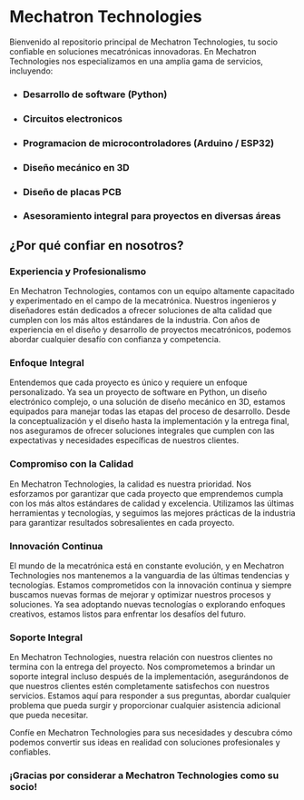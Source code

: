 # Mechatron Technologies

Bienvenido al repositorio principal de Mechatron Technologies, tu socio confiable en soluciones mecatrónicas innovadoras. En Mechatron Technologies nos especializamos en una amplia gama de servicios, incluyendo: 

- ### Desarrollo de software (Python)
- ### Circuitos electronicos
- ### Programacion de microcontroladores (Arduino / ESP32)
- ### Diseño mecánico en 3D
- ### Diseño de placas PCB
- ### Asesoramiento integral para proyectos en diversas áreas

## ¿Por qué confiar en nosotros?

### Experiencia y Profesionalismo
En Mechatron Technologies, contamos con un equipo altamente capacitado y experimentado en el campo de la mecatrónica. Nuestros ingenieros y diseñadores están dedicados a ofrecer soluciones de alta calidad que cumplen con los más altos estándares de la industria. Con años de experiencia en el diseño y desarrollo de proyectos mecatrónicos, podemos abordar cualquier desafío con confianza y competencia.

### Enfoque Integral
Entendemos que cada proyecto es único y requiere un enfoque personalizado. Ya sea un proyecto de software en Python, un diseño electrónico complejo, o una solución de diseño mecánico en 3D, estamos equipados para manejar todas las etapas del proceso de desarrollo. Desde la conceptualización y el diseño hasta la implementación y la entrega final, nos aseguramos de ofrecer soluciones integrales que cumplen con las expectativas y necesidades específicas de nuestros clientes.

### Compromiso con la Calidad
En Mechatron Technologies, la calidad es nuestra prioridad. Nos esforzamos por garantizar que cada proyecto que emprendemos cumpla con los más altos estándares de calidad y excelencia. Utilizamos las últimas herramientas y tecnologías, y seguimos las mejores prácticas de la industria para garantizar resultados sobresalientes en cada proyecto.

### Innovación Continua
El mundo de la mecatrónica está en constante evolución, y en Mechatron Technologies nos mantenemos a la vanguardia de las últimas tendencias y tecnologías. Estamos comprometidos con la innovación continua y siempre buscamos nuevas formas de mejorar y optimizar nuestros procesos y soluciones. Ya sea adoptando nuevas tecnologías o explorando enfoques creativos, estamos listos para enfrentar los desafíos del futuro.

### Soporte Integral
En Mechatron Technologies, nuestra relación con nuestros clientes no termina con la entrega del proyecto. Nos comprometemos a brindar un soporte integral incluso después de la implementación, asegurándonos de que nuestros clientes estén completamente satisfechos con nuestros servicios. Estamos aquí para responder a sus preguntas, abordar cualquier problema que pueda surgir y proporcionar cualquier asistencia adicional que pueda necesitar.

Confíe en Mechatron Technologies para sus necesidades y descubra cómo podemos convertir sus ideas en realidad con soluciones profesionales y confiables.

### ¡Gracias por considerar a Mechatron Technologies como su socio!
